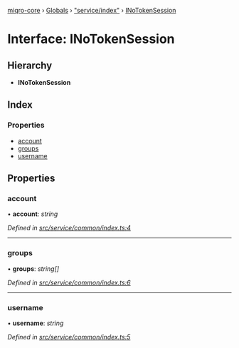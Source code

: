 [miqro-core](../README.md) › [Globals](../globals.md) › ["service/index"](../modules/_service_index_.md) › [INoTokenSession](_service_index_.inotokensession.md)

# Interface: INoTokenSession

## Hierarchy

* **INoTokenSession**

## Index

### Properties

* [account](_service_index_.inotokensession.md#account)
* [groups](_service_index_.inotokensession.md#groups)
* [username](_service_index_.inotokensession.md#username)

## Properties

###  account

• **account**: *string*

*Defined in [src/service/common/index.ts:4](https://github.com/claukers/miqro-core/blob/d98b47c/src/service/common/index.ts#L4)*

___

###  groups

• **groups**: *string[]*

*Defined in [src/service/common/index.ts:6](https://github.com/claukers/miqro-core/blob/d98b47c/src/service/common/index.ts#L6)*

___

###  username

• **username**: *string*

*Defined in [src/service/common/index.ts:5](https://github.com/claukers/miqro-core/blob/d98b47c/src/service/common/index.ts#L5)*
